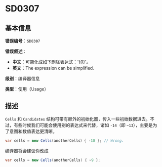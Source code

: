 ﻿# SD0307
## 基本信息

**错误编号**：`SD0307`

**错误叙述**：

* **中文**：可简化成如下删除表达式：'{0}'。
* **英文**：The expression can be simplified.

**级别**：编译器信息

**类型**：使用（Usage）

## 描述

`Cells` 和 `Candidates` 结构可带有额外的初始化器，传入一些初始数据进去。不过，有些时候我们可能会使用别的表达式来代替，诸如 `-14`（即 `~13`），主要是为了意图和数值表达更清晰。

```csharp
var cells = new Cells(anotherCells）{ -10 }; // Wrong.
```

编译器将会建议你改成

```csharp
var cells = new Cells(anotherCells) { ~9 };
```